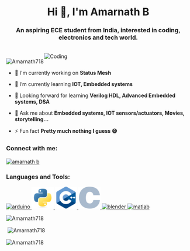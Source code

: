 <h1 align="center">Hi 👋, I'm Amarnath B</h1>
<h3 align="center">An aspiring ECE student from India, interested in coding, electronics and tech world.</h3> <br>

<img align="right" alt="Coding" width="400" src="https://blog.zoho.com/sites/zblogs/images/cliq/new-converted-2019-08.gif"> 

<p align="left"> <img src="https://komarev.com/ghpvc/?username=amarnath718&label=Profile%20views&color=0e75b6&style=flat" alt="Amarnath718" /> </p>

  - 🔭 I'm currently working on **Status Mesh**

- 🌱 I’m currently learning **IOT, Embedded systems**

- 📖 Looking forward for learning **Verilog HDL, Advanced Embedded systems, DSA**

- 💬 Ask me about **Embedded systems, IOT sensors/actuators, Movies, storytelling...**

- ⚡ Fun fact **Pretty much nothing I guess 😅**

<h3 align="left">Connect with me:</h3>
<p align="left">
<a href="https://linkedin.com/in/amarnath-b-879b06290" target="blank"><img align="center" src="https://raw.githubusercontent.com/rahuldkjain/github-profile-readme-generator/master/src/images/icons/Social/linked-in-alt.svg" alt="amarnath b" height="40" width="50" /></a>
</p>

<h3 align="left">Languages and Tools:</h3>
<p align="left"> <a href="https://www.arduino.cc/" target="_blank" rel="noreferrer"> <img src="https://cdn.worldvectorlogo.com/logos/arduino-1.svg" alt="arduino" width="60" height="60"/> </a> <a href="https://www.python.org" target="_blank" rel="noreferrer"> <img src="https://raw.githubusercontent.com/devicons/devicon/master/icons/python/python-original.svg" alt="python" width="60" height="60"/> </a> <a href="https://www.w3schools.com/cpp/" target="_blank" rel="noreferrer"> <img src="https://raw.githubusercontent.com/devicons/devicon/master/icons/cplusplus/cplusplus-original.svg" alt="cplusplus" width="60" height="60"/> </a> <a href="https://www.cprogramming.com/" target="_blank" rel="noreferrer"> <img src="https://raw.githubusercontent.com/devicons/devicon/master/icons/c/c-original.svg" alt="c" width="60" height="60"/> </a> <a href="https://www.blender.org/" target="_blank" rel="noreferrer"> <img src="https://download.blender.org/branding/community/blender_community_badge_white.svg" alt="blender" width="60" height="60"/> </a> </a> <a href="https://www.mathworks.com/" target="_blank" rel="noreferrer"> <img src="https://upload.wikimedia.org/wikipedia/commons/2/21/Matlab_Logo.png" alt="matlab" width="60" height="60"/> </a> 

<p><img align="center" src="https://github-readme-stats.vercel.app/api/top-langs?username=Amarnath718&show_icons=true&locale=en&layout=compact" alt="Amarnath718" /></p>

<p>&nbsp;<img align="center" src="https://github-readme-stats.vercel.app/api?username=Amarnath718&show_icons=true&locale=en" alt="Amarnath718" /></p>

<p><img align="center" src="https://github-readme-streak-stats.herokuapp.com/?user=Amarnath718&" alt="Amarnath718" /></p>
